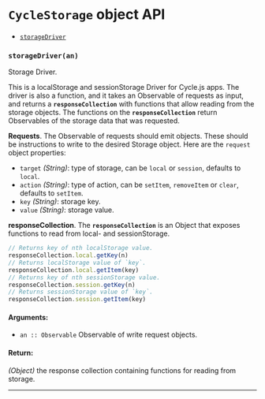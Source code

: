 
# `CycleStorage` object API

- [`storageDriver`](#storageDriver)

### <a id="storageDriver"></a> `storageDriver(an)`

Storage Driver.

This is a localStorage and sessionStorage Driver for Cycle.js
apps. The driver is also a function, and it takes an Observable of requests
as input, and returns a **`responseCollection`** with functions that allow
reading from the storage objects. The functions on the
**`responseCollection`** return Observables of the storage data
that was requested.

**Requests**. The Observable of requests should emit objects.
These should be instructions to write to the desired Storage object.
Here are the `request` object properties:

- `target` *(String)*: type of storage, can be `local` or `session`,
defaults to `local`.
- `action` *(String)*: type of action, can be `setItem`, `removeItem` or
`clear`, defaults to `setItem`.
- `key` *(String)*: storage key.
- `value` *(String)*: storage value.

**responseCollection**. The **`responseCollection`** is an Object that
exposes functions to read from local- and sessionStorage.
```js
// Returns key of nth localStorage value.
responseCollection.local.getKey(n)
// Returns localStorage value of `key`.
responseCollection.local.getItem(key)
// Returns key of nth sessionStorage value.
responseCollection.session.getKey(n)
// Returns sessionStorage value of `key`.
responseCollection.session.getItem(key)
```

#### Arguments:

- `an :: Observable` Observable of write request objects.

#### Return:

*(Object)* the response collection containing functions for reading from storage.

- - -

